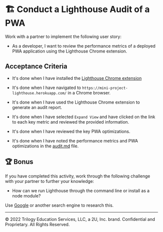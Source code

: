 # 🏗️ Conduct a Lighthouse Audit of a PWA

Work with a partner to implement the following user story:

* As a developer, I want to review the performance metrics of a deployed PWA application using the Lighthouse Chrome extension.

## Acceptance Criteria

* It's done when I have installed the [Lighthouse Chrome extension](https://chrome.google.com/webstore/detail/lighthouse/blipmdconlkpinefehnmjammfjpmpbjk?hl=en)

* It's done when I have navigated to `https://mini-project-lighthouse.herokuapp.com/` in a Chrome browser.

* It's done when I have used the Lighthouse Chrome extension to generate an audit report.

* It's done when I have selected `Expand View` and have clicked on the link to each key metric and reviewed the provided information.

* It's done when I have reviewed the key PWA optimizations.

* It's done when I have noted the performance metrics and PWA optimizations in the [audit.md](./Unsolved/audit.md) file.

## 🏆 Bonus

If you have completed this activity, work through the following challenge with your partner to further your knowledge:

* How can we run Lighthouse through the command line or install as a node module?

Use [Google](https://www.google.com) or another search engine to research this.

---
© 2022 Trilogy Education Services, LLC, a 2U, Inc. brand. Confidential and Proprietary. All Rights Reserved.

